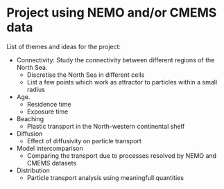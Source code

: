# Project using NEMO and/or CMEMS data

List of themes and ideas for the project:

* Connectivity: Study the connectivity between different regions of the North Sea.
  + Discretise the North Sea in different cells
  + List a few points which work as attractor to particles within a small radius
* Age.
  + Residence time
  + Exposure time
* Beaching
  + Plastic transport in the North-western continental shelf
* Diffusion
  + Effect of diffusivity on particle transport
* Model intercomparison
  + Comparing the transport due to processes resolved by NEMO and CMEMS datasets
* Distribution
  + Particle transport analysis using meaningfull quantities


